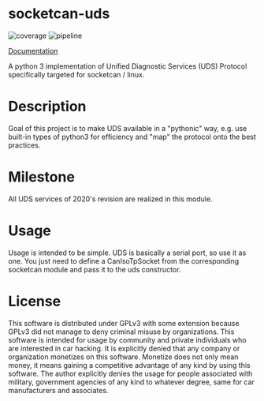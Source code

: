 # socketcan-uds

![coverage](https://gitlab.com/Menschel/socketcan-uds/badges/master/coverage.svg)
![pipeline](https://gitlab.com/Menschel/socketcan-uds/badges/master/pipeline.svg)

[Documentation](https://menschel.gitlab.io/socketcan-uds/)

A python 3 implementation of Unified Diagnostic Services (UDS) Protocol specifically targeted for socketcan / linux.

# Description

Goal of this project is to make UDS available in a "pythonic" way, e.g. use built-in types of python3 for efficiency
and "map" the protocol onto the best practices.

# Milestone

All UDS services of 2020's revision are realized in this module.

# Usage

Usage is intended to be simple. UDS is basically a serial port, so use it as one.
You just need to define a CanIsoTpSocket from the corresponding socketcan module and
pass it to the uds constructor.


# License
This software is distributed under GPLv3 with some extension because GPLv3 did not manage to deny
criminal misuse by organizations.
This software is intended for usage by community and private individuals who are interested in car hacking.
It is explicitly denied that any company or organization monetizes on this software. Monetize does not only mean money,
it means gaining a competitive advantage of any kind by using this software.
The author explicitly denies the usage for people associated with military,
government agencies of any kind to whatever degree, same for car manufacturers and associates.